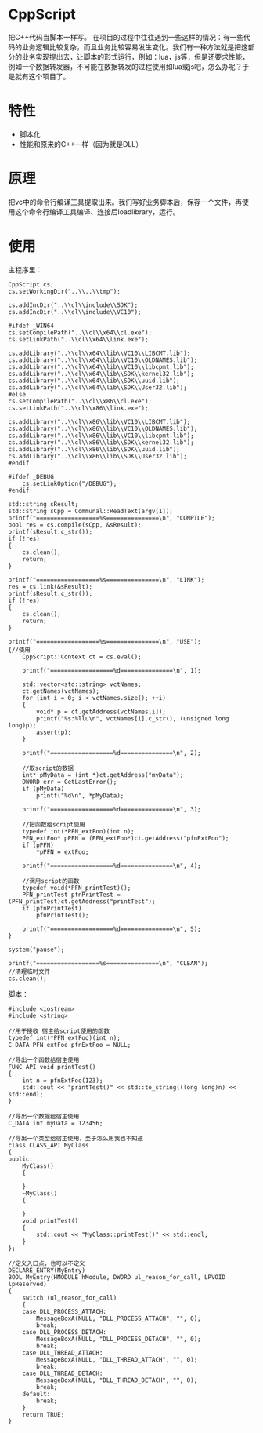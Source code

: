 # CppScript

把C++代码当脚本一样写。
在项目的过程中往往遇到一些这样的情况：有一些代码的业务逻辑比较复杂，而且业务比较容易发生变化。我们有一种方法就是把这部分的业务实现提出去，让脚本的形式运行，例如：lua，js等，但是还要求性能，例如一个数据转发器，不可能在数据转发的过程使用如lua或js吧，怎么办呢？于是就有这个项目了。


# 特性

 - 脚本化
 - 性能和原来的C++一样（因为就是DLL）

# 原理

把vc中的命令行编译工具提取出来。我们写好业务脚本后，保存一个文件，再使用这个命令行编译工具编译、连接后loadlibrary，运行。

# 使用

主程序里：    

	CppScript cs;
	cs.setWorkingDir("..\\..\\tmp");

	cs.addIncDir("..\\cl\\include\\SDK");
	cs.addIncDir("..\\cl\\include\\VC10");

	#ifdef _WIN64
	cs.setCompilePath("..\\cl\\x64\\cl.exe");
	cs.setLinkPath("..\\cl\\x64\\link.exe");

	cs.addLibrary("..\\cl\\x64\\lib\\VC10\\LIBCMT.lib");
	cs.addLibrary("..\\cl\\x64\\lib\\VC10\\OLDNAMES.lib");
	cs.addLibrary("..\\cl\\x64\\lib\\VC10\\libcpmt.lib");
	cs.addLibrary("..\\cl\\x64\\lib\\SDK\\kernel32.lib");
	cs.addLibrary("..\\cl\\x64\\lib\\SDK\\uuid.lib");
	cs.addLibrary("..\\cl\\x64\\lib\\SDK\\User32.lib");
	#else
	cs.setCompilePath("..\\cl\\x86\\cl.exe");
	cs.setLinkPath("..\\cl\\x86\\link.exe");

	cs.addLibrary("..\\cl\\x86\\lib\\VC10\\LIBCMT.lib");
	cs.addLibrary("..\\cl\\x86\\lib\\VC10\\OLDNAMES.lib");
	cs.addLibrary("..\\cl\\x86\\lib\\VC10\\libcpmt.lib");
	cs.addLibrary("..\\cl\\x86\\lib\\SDK\\kernel32.lib");
	cs.addLibrary("..\\cl\\x86\\lib\\SDK\\uuid.lib");
	cs.addLibrary("..\\cl\\x86\\lib\\SDK\\User32.lib");
	#endif
	
	#ifdef _DEBUG
		cs.setLinkOption("/DEBUG");
	#endif

	std::string sResult;
	std::string sCpp = Communal::ReadText(argv[1]);
	printf("==================%s===============\n", "COMPILE");
	bool res = cs.compile(sCpp, &sResult);
	printf(sResult.c_str());
	if (!res)
	{
		cs.clean();
		return;
	}

	printf("==================%s===============\n", "LINK");
	res = cs.link(&sResult);
	printf(sResult.c_str());
	if (!res)
	{
		cs.clean();
		return;
	}

	printf("==================%s===============\n", "USE");
	{//使用
		CppScript::Context ct = cs.eval();

		printf("==================%d===============\n", 1);

		std::vector<std::string> vctNames;
		ct.getNames(vctNames);
		for (int i = 0; i < vctNames.size(); ++i)
		{
			void* p = ct.getAddress(vctNames[i]);
			printf("%s:%llu\n", vctNames[i].c_str(), (unsigned long long)p);
			assert(p);
		}

		printf("==================%d===============\n", 2);

		//取script的数据
		int* pMyData = (int *)ct.getAddress("myData");
		DWORD err = GetLastError();
		if (pMyData)
			printf("%d\n", *pMyData);

		printf("==================%d===============\n", 3);

		//把函数给script使用
		typedef int(*PFN_extFoo)(int n);
		PFN_extFoo* pPFN = (PFN_extFoo*)ct.getAddress("pfnExtFoo");
		if (pPFN)
			*pPFN = extFoo;

		printf("==================%d===============\n", 4);

		//调用script的函数
		typedef void(*PFN_printTest)();
		PFN_printTest pfnPrintTest = (PFN_printTest)ct.getAddress("printTest");
		if (pfnPrintTest)
			pfnPrintTest();

		printf("==================%d===============\n", 5);
	}

	system("pause");

	printf("==================%s===============\n", "CLEAN");
	//清理临时文件
	cs.clean();

脚本：

    #include <iostream>
    #include <string>
    
    //用于接收 宿主给script使用的函数
    typedef int(*PFN_extFoo)(int n);
    C_DATA PFN_extFoo pfnExtFoo = NULL;
    
    //导出一个函数给宿主使用
    FUNC_API void printTest()
    {
    	int n = pfnExtFoo(123);
    	std::cout << "printTest()" << std::to_string((long long)n) << std::endl;
    }
    
    //导出一个数据给宿主使用
    C_DATA int myData = 123456;
    
    //导出一个类型给宿主使用，至于怎么用我也不知道
    class CLASS_API MyClass
    {
    public:
    	MyClass()
    	{
    
    	}
    	~MyClass()
    	{
    
    	}
    	void printTest()
    	{
    		std::cout << "MyClass::printTest()" << std::endl;
    	}
    };
    
    //定义入口点，也可以不定义
    DECLARE_ENTRY(MyEntry)
    BOOL MyEntry(HMODULE hModule, DWORD ul_reason_for_call, LPVOID lpReserved)
    {
    	switch (ul_reason_for_call)
    	{
    	case DLL_PROCESS_ATTACH:
    		MessageBoxA(NULL, "DLL_PROCESS_ATTACH", "", 0);
    		break;
    	case DLL_PROCESS_DETACH:
    		MessageBoxA(NULL, "DLL_PROCESS_DETACH", "", 0);
    		break;
    	case DLL_THREAD_ATTACH:
    		MessageBoxA(NULL, "DLL_THREAD_ATTACH", "", 0);
    		break;
    	case DLL_THREAD_DETACH:
    		MessageBoxA(NULL, "DLL_THREAD_DETACH", "", 0);
    		break;
    	default:
    		break;
    	}
    	return TRUE;
    }
